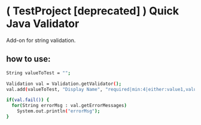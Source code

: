 ( TestProject [deprecated] ) Quick Java Validator
====================

Add-on for string validation.

how to use:
--------------

```sh
String valueToTest = "";

Validation val = Validation.getValidator();
val.add(valueToTest, "Display Name", "required|min:4|either:value1,value 2,next value to test");

if(val.fail()) {
  for(String errorMsg : val.getErrorMessages)
    System.out.println("errorMsg");
}
```

    

